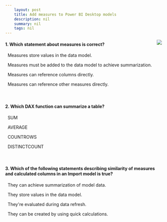 ```yaml
---
    layout: post
    title: Add measures to Power BI Desktop models  
    description: nil
    summary: nil
    tags: nil
---
```



 <a target="_blank" href="https://docs.microsoft.com/en-us/learn/modules/dax-power-bi-add-measures/6-check/"><i class="fas fa-external-link-alt"></i> </a>
 <img align="right" src="https://docs.microsoft.com/en-us/learn/achievements/add-measures-power-bi-desktop.svg">
####  1. Which statement about measures is correct?


<i class='far fa-square'></i> &nbsp;&nbsp;Measures store values in the data model.

<i class='far fa-square'></i> &nbsp;&nbsp;Measures must be added to the data model to achieve summarization.

<i class='far fa-square'></i> &nbsp;&nbsp;Measures can reference columns directly.

<i class='fas fa-check-square' style='color: Dodgerblue;'></i> &nbsp;&nbsp;Measures can reference other measures directly.
<br />
<br />
<br />

####  2. Which DAX function can summarize a table?


<i class='far fa-square'></i> &nbsp;&nbsp;SUM

<i class='far fa-square'></i> &nbsp;&nbsp;AVERAGE

<i class='fas fa-check-square' style='color: Dodgerblue;'></i> &nbsp;&nbsp;COUNTROWS

<i class='far fa-square'></i> &nbsp;&nbsp;DISTINCTCOUNT
<br />
<br />
<br />

####  3. Which of the following statements describing similarity of measures and calculated columns in an Import model is true?


<i class='fas fa-check-square' style='color: Dodgerblue;'></i> &nbsp;&nbsp;They can achieve summarization of model data.

<i class='far fa-square'></i> &nbsp;&nbsp;They store values in the data model.

<i class='far fa-square'></i> &nbsp;&nbsp;They're evaluated during data refresh.

<i class='far fa-square'></i> &nbsp;&nbsp;They can be created by using quick calculations.
<br />
<br />
<br />
